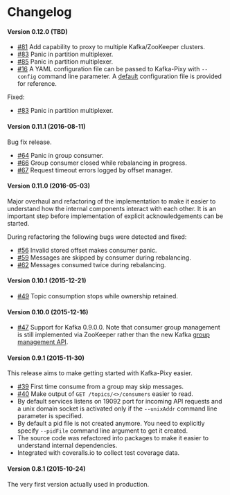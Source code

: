 # Changelog

#### Version 0.12.0 (TBD)

* [#81](https://github.com/mailgun/kafka-pixy/pull/81) Add capability to
  proxy to multiple Kafka/ZooKeeper clusters.
* [#83](https://github.com/mailgun/kafka-pixy/pull/83) Panic in partition
  multiplexer.
* [#85](https://github.com/mailgun/kafka-pixy/pull/85) Panic in partition
  multiplexer.
* [#16](https://github.com/mailgun/kafka-pixy/issues/16) A YAML configuration
  file can be passed to Kafka-Pixy with `--config` command line parameter. A
  [default](https://github.com/mailgun/kafka-pixy/blob/master/default.yaml)
  configuration file is provided for reference.

Fixed:

* [#83](https://github.com/mailgun/kafka-pixy/issues/83) Panic in partition
  multiplexer.

#### Version 0.11.1 (2016-08-11)

Bug fix release.

* [#64](https://github.com/mailgun/kafka-pixy/issues/64) Panic in group
  consumer.
* [#66](https://github.com/mailgun/kafka-pixy/issues/66) Group consumer
  closed while rebalancing in progress.
* [#67](https://github.com/mailgun/kafka-pixy/issues/67) Request timeout
  errors logged by offset manager.

#### Version 0.11.0 (2016-05-03)

Major overhaul and refactoring of the implementation to make it easier to
understand how the internal components interact with each other. It is an
important step before implementation of explicit acknowledgements can be
started.

During refactoring the following bugs were detected and fixed:
* [#56](https://github.com/mailgun/kafka-pixy/issues/56) Invalid stored
  offset makes consumer panic.
* [#59](https://github.com/mailgun/kafka-pixy/issues/59) Messages are
  skipped by consumer during rebalancing.
* [#62](https://github.com/mailgun/kafka-pixy/issues/62) Messages consumed
  twice during rebalancing.

#### Version 0.10.1 (2015-12-21)

* [#49](https://github.com/mailgun/kafka-pixy/pull/49) Topic consumption stops while ownership retained.

#### Version 0.10.0 (2015-12-16)

* [#47](https://github.com/mailgun/kafka-pixy/pull/47) Support for Kafka 0.9.0.0.
  Note that consumer group management is still implemented via ZooKeeper rather
  than the new Kafka [group management API](https://cwiki.apache.org/confluence/display/KAFKA/A+Guide+To+The+Kafka+Protocol#AGuideToTheKafkaProtocol-GroupMembershipAPI).

#### Version 0.9.1 (2015-11-30)

This release aims to make getting started with Kafka-Pixy easier.

* [#39](https://github.com/mailgun/kafka-pixy/issues/39) First time consume
  from a group may skip messages.
* [#40](https://github.com/mailgun/kafka-pixy/issues/40) Make output of
  `GET /topics/<>/consumers` easier to read.
* By default services listens on 19092 port for incoming API requests and a
  unix domain socket is activated only if the `--unixAddr` command line
  parameter is specified. 
* By default a pid file is not created anymore. You need to explicitly specify
  `--pidFile` command line argument to get it created.
* The source code was refactored into packages to make it easier to understand
  internal dependencies.
* Integrated with coveralls.io to collect test coverage data.

#### Version 0.8.1 (2015-10-24)

The very first version actually used in production.
